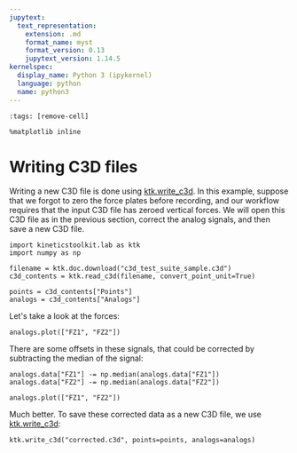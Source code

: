 ```yaml
---
jupytext:
  text_representation:
    extension: .md
    format_name: myst
    format_version: 0.13
    jupytext_version: 1.14.5
kernelspec:
  display_name: Python 3 (ipykernel)
  language: python
  name: python3
---
```


```{code-cell} ipython3
:tags: [remove-cell]

%matplotlib inline
```

# Writing C3D files

Writing a new C3D file is done using [ktk.write_c3d](api/ktk.write_c3d.rst). In this example, suppose that we forgot to zero the force plates before recording, and our workflow requires that the input C3D file has zeroed vertical forces. We will open this C3D file as in the previous section, correct the analog signals, and then save a new C3D file.

```{code-cell} ipython3
import kineticstoolkit.lab as ktk
import numpy as np

filename = ktk.doc.download("c3d_test_suite_sample.c3d")
c3d_contents = ktk.read_c3d(filename, convert_point_unit=True)

points = c3d_contents["Points"]
analogs = c3d_contents["Analogs"]
```

Let's take a look at the forces:

```{code-cell} ipython3
analogs.plot(["FZ1", "FZ2"])
```

There are some offsets in these signals, that could be corrected by subtracting the median of the signal:

```{code-cell} ipython3
analogs.data["FZ1"] -= np.median(analogs.data["FZ1"])
analogs.data["FZ2"] -= np.median(analogs.data["FZ2"])

analogs.plot(["FZ1", "FZ2"])
```

Much better. To save these corrected data as a new C3D file, we use [ktk.write_c3d](api/ktk.write_c3d.rst):

```{code-cell} ipython3
ktk.write_c3d("corrected.c3d", points=points, analogs=analogs)
```
